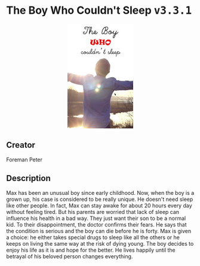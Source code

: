 
# The Boy Who Couldn't Sleep <kbd>v3.3.1</kbd>

<center>
  <img src="./cover-1024.jpg"/>
</center>

## Creator
Foreman Peter

## Description
Max has been an unusual boy since early childhood. Now, when the boy is a grown up, his case is considered to be really unique. He doesn't need sleep like other people. In fact, Max can stay awake for about 20 hours every day without feeling tired. But his parents are worried that lack of sleep can influence his health in a bad way. They just want their son to be a normal kid. To their disappointment, the doctor confirms their fears. He says that the condition is serious and the boy can die before he is forty. Max is given a choice: he either takes special drugs to sleep like all the others or he keeps on living the same way at the risk of dying young. The boy decides to enjoy his life as it is and hope for the better. He lives happily until the betrayal of his beloved person changes everything.
